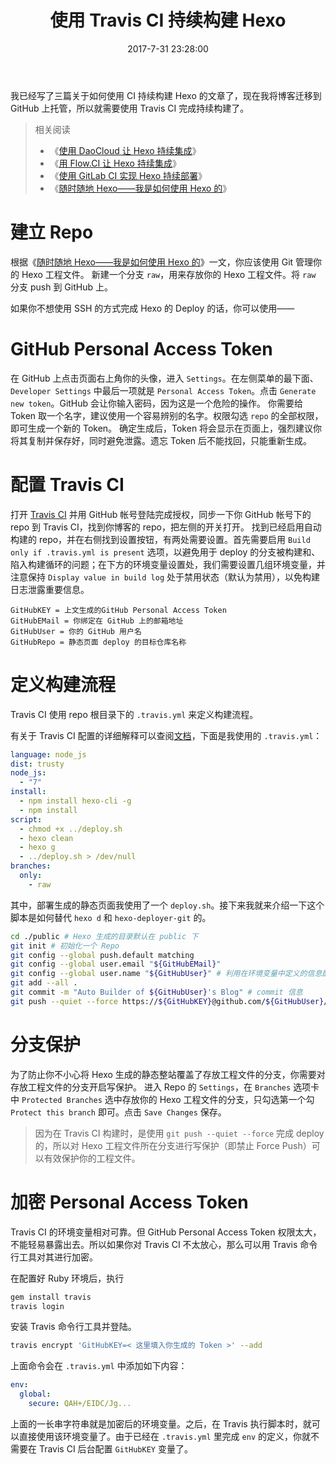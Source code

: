 ﻿---
title: 使用 Travis CI 持续构建 Hexo
tags:
  - Hexo
  - CI
  - 持续集成
categories:
  - 博客栈
date: 2017-7-31 23:28:00
updated: 2017-7-31 23:28:00
description: 鉴于使用 Hexo 部署网站的繁琐性，我将通过本文介绍如何使用 Travis CI 来完成 Hexo 的持续构建。
thumbnail: https://m-nfz.b0.upaiyun.com/img/thumbnails/hexo-auto-deploy-with-travis-ci.png!blogth
---

我已经写了三篇关于如何使用 CI 持续构建 Hexo 的文章了，现在我将博客迁移到 GitHub 上托管，所以就需要使用 Travis CI 完成持续构建了。

<!-- more -->

> 相关阅读
> - 《[使用 DaoCloud 让 Hexo 持续集成](https://blog.nfz.moe/archives/hexo-auto-deploy-with-daocloud.html)》
> - 《[用 Flow.CI 让 Hexo 持续集成](https://blog.nfz.moe/archives/hexo-auto-deploy-with-flow-ci.html)》
> - 《[使用 GitLab CI 实现 Hexo 持续部署](https://blog.nfz.moe/archives/hexo-auto-deploy-with-gitlab-ci.html)》
> - 《[随时随地 Hexo——我是如何使用 Hexo 的](https://blog.nfz.moe/archives/use-hexo-at-any-time-any-place.html)》

# 建立 Repo

根据《[随时随地 Hexo——我是如何使用 Hexo 的](https://blog.nfz.moe/archives/use-hexo-at-any-time-any-place.html)》一文，你应该使用 Git 管理你的 Hexo 工程文件。
新建一个分支 `raw`，用来存放你的 Hexo 工程文件。将 `raw` 分支 push 到 GitHub 上。

如果你不想使用 SSH 的方式完成 Hexo 的 Deploy 的话，你可以使用——

# GitHub Personal Access Token

在 GitHub 上点击页面右上角你的头像，进入 `Settings`。在左侧菜单的最下面、`Developer Settings` 中最后一项就是 `Personal Access Token`。点击 `Generate new token`。GitHub 会让你输入密码，因为这是一个危险的操作。
你需要给 Token 取一个名字，建议使用一个容易辨别的名字。权限勾选 `repo` 的全部权限，即可生成一个新的 Token。
确定生成后，Token 将会显示在页面上，强烈建议你将其复制并保存好，同时避免泄露。遗忘 Token 后不能找回，只能重新生成。

# 配置 Travis CI

打开 [Travis CI](https://travis-ci.com) 并用 GitHub 帐号登陆完成授权，同步一下你 GitHub 帐号下的 repo 到 Travis CI，找到你博客的 repo，把左侧的开关打开。
找到已经启用自动构建的 repo，并在右侧找到设置按钮，有两处需要设置。首先需要启用 `Build only if .travis.yml is present` 选项，以避免用于 deploy 的分支被构建和、陷入构建循环的问题；在下方的环境变量设置处，我们需要设置几组环境变量，并注意保持 `Display value in build log` 处于禁用状态（默认为禁用），以免构建日志泄露重要信息。
```
GitHubKEY = 上文生成的GitHub Personal Access Token
GitHubEMail = 你绑定在 GitHub 上的邮箱地址
GitHubUser = 你的 GitHub 用户名
GitHubRepo = 静态页面 deploy 的目标仓库名称
```

# 定义构建流程

Travis CI 使用 repo 根目录下的 `.travis.yml` 来定义构建流程。

有关于 Travis CI 配置的详细解释可以查阅[文档](http://docs.travis-ci.com/)，下面是我使用的 `.travis.yml`：

```yaml
language: node_js
dist: trusty
node_js:
  - "7"
install:
  - npm install hexo-cli -g
  - npm install
script:
  - chmod +x ../deploy.sh
  - hexo clean
  - hexo g
  - ../deploy.sh > /dev/null
branches:
  only:
    - raw
```

其中，部署生成的静态页面我使用了一个 `deploy.sh`。接下来我就来介绍一下这个脚本是如何替代 `hexo d` 和 `hexo-deployer-git` 的。

```bash
cd ./public # Hexo 生成的目录默认在 public 下
git init # 初始化一个 Repo
git config --global push.default matching
git config --global user.email "${GitHubEMail}"
git config --global user.name "${GitHubUser}" # 利用在环境变量中定义的信息配置 Git
git add --all .
git commit -m "Auto Builder of ${GitHubUser}'s Blog" # commit 信息
git push --quiet --force https://${GitHubKEY}@github.com/${GitHubUser}/${GitHubRepo}.git master # 将生成的静态整站部署到指定 Repo 的 master 分支。
```

# 分支保护

为了防止你不小心将 Hexo 生成的静态整站覆盖了存放工程文件的分支，你需要对存放工程文件的分支开启写保护。
进入 Repo 的 `Settings`，在 `Branches` 选项卡中 `Protected Branches` 选中存放你的 Hexo 工程文件的分支，只勾选第一个勾 `Protect this branch` 即可。点击 `Save Changes` 保存。

> 因为在 Travis CI 构建时，是使用 `git push --quiet --force` 完成 deploy 的，所以对 Hexo 工程文件所在分支进行写保护（即禁止 Force Push）可以有效保护你的工程文件。

# 加密 Personal Access Token

Travis CI 的环境变量相对可靠。但 GitHub Personal Access Token 权限太大，不能轻易暴露出去。所以如果你对 Travis CI 不太放心，那么可以用 Travis 命令行工具对其进行加密。

在配置好 Ruby 环境后，执行

```bash
gem install travis
travis login
```

安装 Travis 命令行工具并登陆。

```bash
travis encrypt 'GitHubKEY=< 这里填入你生成的 Token >' --add
```

上面命令会在 `.travis.yml` 中添加如下内容：

```yaml
env:
  global:
    secure: QAH+/EIDC/Jg...
```

上面的一长串字符串就是加密后的环境变量。之后，在 Travis 执行脚本时，就可以直接使用该环境变量了。由于已经在 `.travis.yml` 里完成 `env` 的定义，你就不需要在 Travis CI 后台配置 `GitHubKEY` 变量了。
